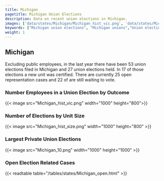 ```yaml
---
title: Michigan
pagetitle: Michigan Union Elections
description: Data on recent union elections in Michigan.
images: ['data/states/Michigan/Michigan_hist_vic.png', 'data/states/Michigan/Michigan_hist_size.png', 'data/states/Michigan/Michigan_10.png']
keywords: ["Michigan union elections", "Michigan unions","Union elections"]
weight: 1
---
```

##  Michigan

Excluding public employees, in the last year there have been 53 union elections filed in Michigan and 27 union elections held. In 17 of those elections a new unit was certified. There are currently 25 open representation cases and 22 of are still waiting to vote.

### Number Employees in a Union Election by Outcome
{{< image src="Michigan_hist_vic.png" width="1000" height="800">}}

### Number of Elections by Unit Size
{{< image src="Michigan_hist_size.png" width="1000" height="800" >}}

### Largest Private Union Elections
{{< image src="Michigan_10.png" width="1000" height="1000"  >}}

### Open Election Related Cases
{{< readtable table="/tables/states/Michigan_open.html" >}}


